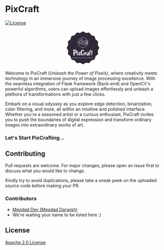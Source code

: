 # PixCraft

[![License](https://img.shields.io/badge/License-Apache_2.0-yellowgreen.svg)](https://opensource.org/licenses/Apache-2.0)  


<p align="center">
<picture>
  <img alt="PixCraft Logo" src="PixCraft-logo.png" width="22%" hight="22%" >
</picture>
</p>

Welcome to PixCraft *(Unleash the Power of Pixels)*, where creativity meets technology in an immersive journey of image processing excellence. With the seamless integration of Flask framework (Back-end) and OpenCV's powerful algorithms, users can upload images effortlessly and unleash a plethora of transformations with just a few clicks.

Embark on a visual odyssey as you explore edge detection, binarization, color filtering, and more, all within an intuitive and polished interface. Whether you're a seasoned artist or a curious enthusiast, PixCraft invites you to push the boundaries of digital expression and transform ordinary images into extraordinary works of art.


### Let's Start PixCrafting...


## Contributing

Pull requests are welcome. For major changes, please open an issue first to discuss what you would like to change.

Kindly try to avoid duplications, please take a sneak peek on the uploaded source code before making your PR.

### Contributors
- [Meqdad Dev (Meqdad Darwish)](https://github.com/MeqdadDev)
- We're waiting your name to be listed here :)

## License

[Apache 2.0 License](https://choosealicense.com/licenses/apache-2.0/)
